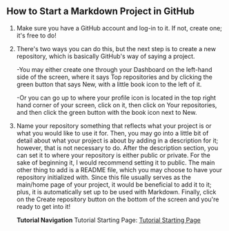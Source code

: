 ## How to Start a Markdown Project in GitHub

1. Make sure you have a GitHub account and log-in to it. If not, create one; it's free to do!

2. There's two ways you can do this, but the next step is to create a new repository, which is basically
   GitHub's way of saying a project.
   
     -You may either create one through your Dashboard on the left-hand
     side of the screen, where it says Top repositories and by clicking the green button that says New, with
     a little book icon to the left of it.
   
     -Or you can go up to where your profile icon is located in the top
     right hand corner of your screen, click on it, then click on Your repositories, and then click the green
     button with the book icon next to New.

3. Name your repository something that reflects what your project is or what you would like to use it for. Then,
   you may go into a little bit of detail about what your project is about by adding in a description for it;
   however, that is not necessary to do. After the description section, you can set it to where your repository
   is either public or private. For the sake of beginning it, I would recommend setting it to public. The main
   other thing to add is a README file, which you may choose to have your repository initialized with. Since this
   file usually serves as the main/home page of your project, it would be beneficial to add it to it; plus, it is
   automatically set up to be used with Markdown. Finally, click on the Create repository button on the bottom of
   the screen and you're ready to get into it!

   **Tutorial Navigation**
   Tutorial Starting Page: [Tutorial Starting Page](https://github.com/rlwx3k/Digital-Concept-Tutorial/tree/main)
